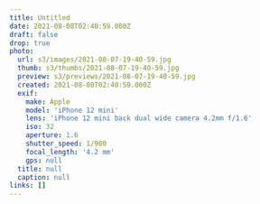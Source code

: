 ```yaml
---
title: Untitled
date: 2021-08-08T02:40:59.000Z
draft: false
drop: true
photo:
  url: s3/images/2021-08-07-19-40-59.jpg
  thumb: s3/thumbs/2021-08-07-19-40-59.jpg
  preview: s3/previews/2021-08-07-19-40-59.jpg
  created: 2021-08-08T02:40:59.000Z
  exif:
    make: Apple
    model: 'iPhone 12 mini'
    lens: 'iPhone 12 mini back dual wide camera 4.2mm f/1.6'
    iso: 32
    aperture: 1.6
    shutter_speed: 1/900
    focal_length: '4.2 mm'
    gps: null
  title: null
  caption: null
links: []
---
```

